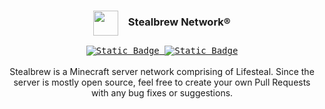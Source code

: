 <div align="center">

<h3><img align="center" height="40" src=""> &nbsp; &nbsp;Stealbrew Network®</h3>


<kbd>
  <a href="https://stealbrew.net/discord">
      <img alt="Static Badge" src="https://img.shields.io/badge/discord-green?labelColor=151B23&color=151B23&style=for-the-badge&logo=discord&logoColor=white" href="#">
  </a>
</kbd>
<kbd>
  <a href="https://stealbrew.net">
      <img alt="Static Badge" src="https://img.shields.io/badge/website-green?labelColor=151B23&color=151B23&style=for-the-badge&logo=firefoxbrowser&logoColor=white" href="#">
  </a>
</kbd>
<br/>
<br/>
Stealbrew is a Minecraft server network comprising of Lifesteal. Since the server is mostly open source, feel free to create your own Pull Requests with any bug fixes or suggestions.

</div>

